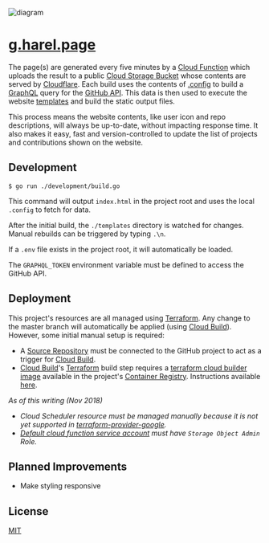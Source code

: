 <!--

add resume?
make responsive

https://github.com/golang-standards/project-layout

 -->

![diagram](https://user-images.githubusercontent.com/9319710/50181404-4aa58b80-02da-11e9-8d48-bf6a2c2e6f58.png)

# [g.harel.page](https://g.harel.page)

The page(s) are generated every five minutes by a [Cloud Function](https://cloud.google.com/functions/) which uploads the result to a public [Cloud Storage Bucket](https://cloud.google.com/storage/) whose contents are served by [Cloudflare](https://www.cloudflare.com/). Each build uses the contents of [.config](./.config) to build a [GraphQL](https://graphql.org/) query for the [GitHub API](https://developer.github.com/v4/). This data is then used to execute the website [templates](./templates) and build the static output files.

This process means the website contents, like user icon and repo descriptions, will always be up-to-date, without impacting response time. It also makes it easy, fast and version-controlled to update the list of projects and contributions shown on the website.

## Development

```
$ go run ./development/build.go
```

This command will output `index.html` in the project root and uses the local `.config` to fetch for data.

After the initial build, the `./templates` directory is watched for changes. Manual rebuilds can be triggered by typing `.\n`.

If a `.env` file exists in the project root, it will automatically be loaded.

The `GRAPHQL_TOKEN` environment variable must be defined to access the GitHub API.

## Deployment

This project's resources are all managed using [Terraform](https://www.terraform.io). Any change to the master branch will automatically be applied (using [Cloud Build](https://cloud.google.com/cloud-build)). However, some initial manual setup is required:

* A [Source Repository](https://cloud.google.com/source-repositories) must be connected to the GitHub project to act as a trigger for [Cloud Build](https://cloud.google.com/cloud-build).
* [Cloud Build](https://cloud.google.com/cloud-build)'s [Terraform](https://www.terraform.io) build step requires a [terraform cloud builder image](https://github.com/GoogleCloudPlatform/cloud-builders-community/tree/master/terraform) available in the project's [Container Registry](https://cloud.google.com/container-registry). Instructions available [here](https://github.com/GoogleCloudPlatform/cloud-builders-community#build-the-build-step-from-source).

_As of this writing (Nov 2018)_

* _Cloud Scheduler resource must be managed manually because it is not yet supported in [terraform-provider-google](https://github.com/terraform-providers/terraform-provider-google)._
* _[Default cloud function service account](https://cloud.google.com/functions/docs/concepts/iam#runtime_service_account) must have `Storage Object Admin` Role._

## Planned Improvements

* Make styling responsive

## License

[MIT](https://github.com/g-harel/website/blob/master/LICENSE)
